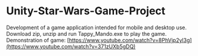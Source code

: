 # Unity-Star-Wars-Game-Project
Development of a game application intended for mobile and desktop use.
Download zip, unzip and run Tappy_Mando.exe to play the game. Demonstration of game: [https://www.youtube.com/watch?v=8PhVjp2yl3g](https://www.youtube.com/watch?v=371zUXb5gDQ)
